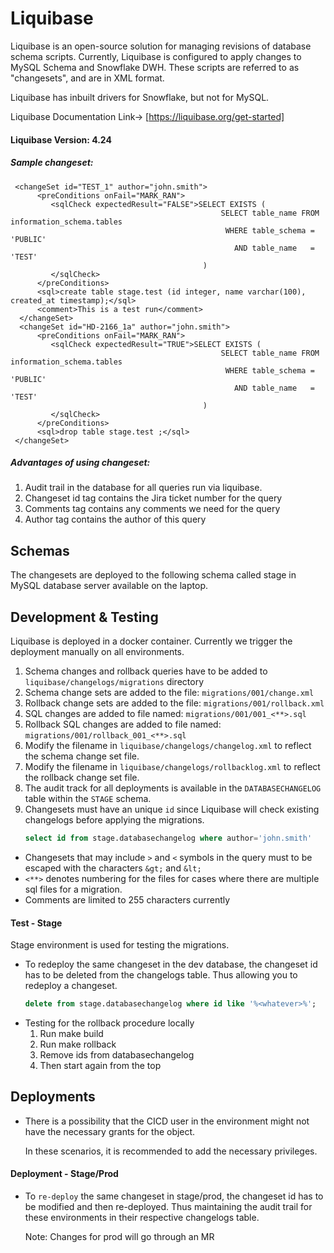 # Liquibase

Liquibase is an open-source solution for managing revisions of database schema scripts.
Currently, Liquibase is configured to apply changes to MySQL Schema and Snowflake DWH.
These scripts are referred to as "changesets", and are in XML format.

Liquibase has inbuilt drivers for Snowflake, but not for MySQL.

Liquibase Documentation Link-> [https://liquibase.org/get-started]

#### Liquibase Version: 4.24

##### Sample changeset:
```
 <changeSet id="TEST_1" author="john.smith">
      <preConditions onFail="MARK_RAN">
         <sqlCheck expectedResult="FALSE">SELECT EXISTS (
                                               SELECT table_name FROM information_schema.tables
                                                WHERE table_schema = 'PUBLIC'
                                                  AND table_name   = 'TEST'
                                           )
         </sqlCheck>
      </preConditions>
      <sql>create table stage.test (id integer, name varchar(100), created_at timestamp);</sql>
      <comment>This is a test run</comment>
  </changeSet>
  <changeSet id="HD-2166_1a" author="john.smith">
      <preConditions onFail="MARK_RAN">
         <sqlCheck expectedResult="TRUE">SELECT EXISTS (
                                               SELECT table_name FROM information_schema.tables
                                                WHERE table_schema = 'PUBLIC'
                                                  AND table_name   = 'TEST'
                                           )
         </sqlCheck>
      </preConditions>
      <sql>drop table stage.test ;</sql>
 </changeSet>
```

##### Advantages of using changeset:

1. Audit trail in the database for all queries run via liquibase.
2. Changeset id tag contains the Jira ticket number for the query
3. Comments tag contains any comments we need for the query
4. Author tag contains the author of this query

## Schemas
The changesets are deployed to the following schema called stage in MySQL database server available on the laptop.

## Development & Testing
Liquibase is deployed in a docker container.
Currently we trigger the deployment manually on all environments.

1. Schema changes and rollback queries have to be added to ```liquibase/changelogs/migrations``` directory
2. Schema change sets are added to the file: ```migrations/001/change.xml```
3. Rollback change sets are added to the file: ```migrations/001/rollback.xml```
4. SQL changes are added to file named: ```migrations/001/001_<**>.sql```
5. Rollback SQL changes are added to file named: ```migrations/001/rollback_001_<**>.sql```
6. Modify the filename in ```liquibase/changelogs/changelog.xml``` to reflect the schema change set file.
7. Modify the filename in ```liquibase/changelogs/rollbacklog.xml``` to reflect the rollback change set file.
8. The audit track for all deployments is available in the ```DATABASECHANGELOG``` table within the ```STAGE``` schema.
9. Changesets must have an unique `id` since Liquibase will check existing changelogs before applying the migrations. 
     ```sql
     select id from stage.databasechangelog where author='john.smith'
     ```

* Changesets that may include `>` and `<` symbols in the query must to be escaped with the characters `&gt;` and `&lt;`
* ```<**>``` denotes numbering for the files for cases where there are multiple sql files for a migration.
* Comments are limited to 255 characters currently

#### Test - Stage
Stage environment is used for testing the migrations.

* To redeploy the same changeset in the dev database, the changeset id has to be deleted from the changelogs table. 
  Thus allowing you to redeploy a changeset.
   ```sql
   delete from stage.databasechangelog where id like '%<whatever>%';
   ```
* Testing for the rollback procedure locally
   1. Run make build
   2. Run make rollback
   3. Remove ids from databasechangelog
   4. Then start again from the top

## Deployments

   * There is a possibility that the CICD user in the environment might not have the necessary grants for the object.
   
     In these scenarios, it is recommended to add the necessary privileges.

#### Deployment - Stage/Prod

* To ```re-deploy``` the same changeset in stage/prod, the changeset id has to be modified and then re-deployed. 
  Thus maintaining the audit trail for these environments in their respective changelogs table.
  
  Note: Changes for prod will go through an MR
  